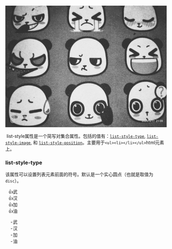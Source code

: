 ![liststyle](../images/liststyle.jpg)

​      list-style属性是一个简写对集合属性。包括的值有：[`list-style-type`](https://developer.mozilla.org/zh-CN/docs/Web/CSS/list-style-type), [`list-style-image`](https://developer.mozilla.org/zh-CN/docs/Web/CSS/list-style-image), 和 [`list-style-position`](https://developer.mozilla.org/zh-CN/docs/Web/CSS/list-style-position)。主要用于`<ul><li></li></ul>`html元素上。

###  list-style-type

该属性可以设置列表元素前面的符号。默认是一个实心圆点（也就是取值为`disc`）。

<ul style="list-style-type:'\1F44D'"><li>武</li><li>汉</li><li>加</li><li>油</li></ul>

<ul style="list-style-type:'-'"><li>武</li><li>汉</li><li>加</li><li>油</li></ul>





